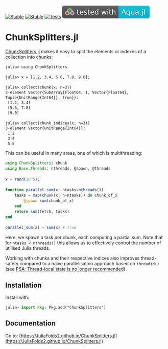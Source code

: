 [![Stable](https://img.shields.io/badge/docs-stable-blue.svg)](https://JuliaFolds2.github.io/ChunkSplitters.jl/stable)
[![Stable](https://img.shields.io/badge/docs-dev-blue.svg)](https://JuliaFolds2.github.io/ChunkSplitters.jl/dev)
[![Tests](https://img.shields.io/badge/build-passing-green)](https://github.com/JuliaFolds2/ChunkSplitters.jl/actions)
[![Aqua QA](https://raw.githubusercontent.com/JuliaTesting/Aqua.jl/master/badge.svg)](https://github.com/JuliaTesting/Aqua.jl)

# ChunkSplitters.jl

[ChunkSplitters.jl](https://github.com/JuliaFolds2/ChunkSplitters.jl) makes it easy to split the elements or indexes of a collection into chunks:

```julia-repl
julia> using ChunkSplitters

julia> x = [1.2, 3.4, 5.6, 7.8, 9.0];

julia> collect(chunk(x; n=3))
3-element Vector{SubArray{Float64, 1, Vector{Float64}, Tuple{UnitRange{Int64}}, true}}:
 [1.2, 3.4]
 [5.6, 7.8]
 [9.0]

julia> collect(chunk_indices(x; n=3))
3-element Vector{UnitRange{Int64}}:
 1:2
 3:4
 5:5
```

This can be useful in many areas, one of which is multithreading:

```julia
using ChunkSplitters: chunk
using Base.Threads: nthreads, @spawn, @threads

x = rand(10^5);

function parallel_sum(x; ntasks=nthreads())
    tasks = map(chunk(x; n=ntasks)) do chunk_of_x
        @spawn sum(chunk_of_x)
    end
    return sum(fetch, tasks)
end

parallel_sum(x) ≈ sum(x) # true
```

Here, we spawn a task per chunk, each computing a partial sum. Note that for `ntasks < nthreads()` this allows us to effectively control the number of utilised Julia threads.

Working with chunks and their respective indices also improves thread-safety compared to a naive parallelisation approach based on `threadid()` (see [PSA: Thread-local state is no longer recommended](https://julialang.org/blog/2023/07/PSA-dont-use-threadid/)). 

## Installation

Install with:
```julia
julia> import Pkg; Pkg.add("ChunkSplitters")
```

## Documentation

Go to: [https://JuliaFolds2.github.io/ChunkSplitters.jl](https://JuliaFolds2.github.io/ChunkSplitters.jl)

